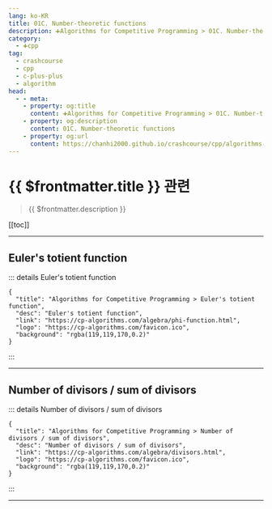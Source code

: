 ```yaml
---
lang: ko-KR
title: 01C. Number-theoretic functions
description: ➕Algorithms for Competitive Programming > 01C. Number-theoretic functions
category:
  - ➕cpp
tag: 
  - crashcourse
  - cpp
  - c-plus-plus
  - algorithm
head:
  - - meta:
    - property: og:title
      content: ➕Algorithms for Competitive Programming > 01C. Number-theoretic functions
    - property: og:description
      content: 01C. Number-theoretic functions
    - property: og:url
      content: https://chanhi2000.github.io/crashcourse/cpp/algorithms-for-competitive-programming/01-algebra/01C.html
---
```


# {{ $frontmatter.title }} 관련

> {{ $frontmatter.description }}

[[toc]]

---

## Euler's totient function

::: details Euler's totient function

```component VPCard
{
  "title": "Algorithms for Competitive Programming > Euler's totient function",
  "desc": "Euler's totient function",
  "link": "https://cp-algorithms.com/algebra/phi-function.html",
  "logo": "https://cp-algorithms.com/favicon.ico",
  "background": "rgba(119,119,170,0.2)"
}
```

:::

---

## Number of divisors / sum of divisors

::: details Number of divisors / sum of divisors

```component VPCard
{
  "title": "Algorithms for Competitive Programming > Number of divisors / sum of divisors",
  "desc": "Number of divisors / sum of divisors",
  "link": "https://cp-algorithms.com/algebra/divisors.html",
  "logo": "https://cp-algorithms.com/favicon.ico",
  "background": "rgba(119,119,170,0.2)"
}
```

:::

---


<TagLinks />